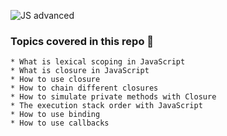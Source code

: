 ![JS advanced](https://zupimages.net/up/24/19/3ipj.png)

### Topics covered in this repo 📌
```
* What is lexical scoping in JavaScript
* What is closure in JavaScript
* How to use closure
* How to chain different closures
* How to simulate private methods with Closure
* The execution stack order with JavaScript
* How to use binding
* How to use callbacks